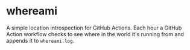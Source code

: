 # whereami

A simple location introspection for GitHub Actions. Each hour a GitHub Action workflow checks to see where in the world it's running from and appends it to `whereami.log`.
